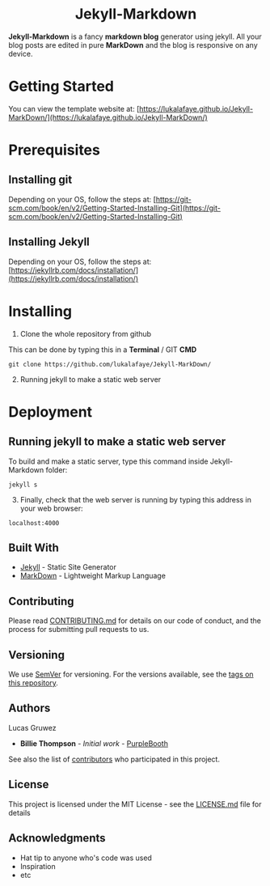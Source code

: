 <h1 align="center">Jekyll-Markdown</h1>

**Jekyll-Markdown** is a fancy **markdown blog** generator using jekyll. All your blog posts are edited in pure **MarkDown** and the blog is responsive on any device.

# Getting Started

You can view the template website at: [https://lukalafaye.github.io/Jekyll-MarkDown/](https://lukalafaye.github.io/Jekyll-MarkDown/)

# Prerequisites

## Installing git

Depending on your OS, follow the steps at: [https://git-scm.com/book/en/v2/Getting-Started-Installing-Git](https://git-scm.com/book/en/v2/Getting-Started-Installing-Git)

## Installing Jekyll

Depending on your OS, follow the steps at: [https://jekyllrb.com/docs/installation/](https://jekyllrb.com/docs/installation/)

# Installing

1. Clone the whole repository from github

This can be done by typing this in a **Terminal** / GIT **CMD**

```
git clone https://github.com/lukalafaye/Jekyll-MarkDown/
```

2. Running jekyll to make a static web server



# Deployment

## Running jekyll to make a static web server

To build and make a static server, type this command inside Jekyll-Markdown folder:

```
jekyll s
```

3. Finally, check that the web server is running by typing this address in your web browser:

```
localhost:4000
```

## Built With

* [Jekyll](https://jekyllrb.com/) - Static Site Generator
* [MarkDown](https://github.com/adam-p/markdown-here/wiki/Markdown-Cheatsheet) - Lightweight Markup Language

## Contributing

Please read [CONTRIBUTING.md](https://gist.github.com/PurpleBooth/b24679402957c63ec426) for details on our code of conduct, and the process for submitting pull requests to us.

## Versioning

We use [SemVer](http://semver.org/) for versioning. For the versions available, see the [tags on this repository](https://github.com/your/project/tags). 

## Authors

Lucas Gruwez
* **Billie Thompson** - *Initial work* - [PurpleBooth](https://github.com/PurpleBooth)

See also the list of [contributors](https://github.com/your/project/contributors) who participated in this project.

## License

This project is licensed under the MIT License - see the [LICENSE.md](LICENSE.md) file for details

## Acknowledgments

* Hat tip to anyone who's code was used
* Inspiration
* etc
